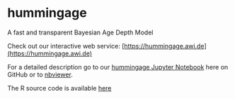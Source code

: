 # hummingage
A fast and transparent Bayesian Age Depth Model

Check out our interactive web service: [https://hummingage.awi.de](https://hummingage.awi.de)

For a detailed description go to our [hummingage Jupyter Notebook](https://github.com/hummingbird-dev/hummingage/blob/master/hummingage.ipynb) here on GitHub or
to [nbviewer](https://nbviewer.jupyter.org/github/hummingbird-dev/hummingage/blob/master/hummingage.ipynb).

The R source code is available [here](https://github.com/hummingbird-dev/hummingage/blob/master/hummingage.r)
